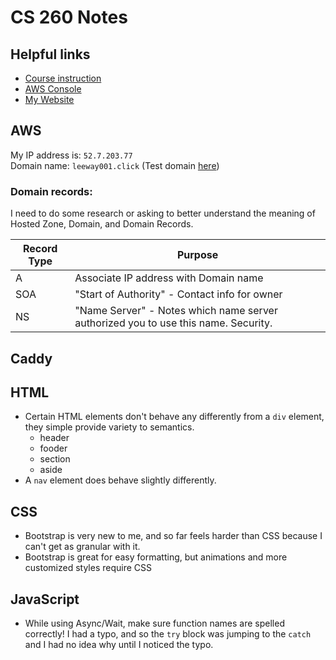 # CS 260 Notes

## Helpful links

- [Course instruction](https://github.com/webprogramming260)
- [AWS Console](https://us-east-2.console.aws.amazon.com/console/home?region=us-east-1#)
- [My Website](http://52.7.203.77)

## AWS

My IP address is: `52.7.203.77`  
Domain name: `leeway001.click` (Test domain [here](https://leeway001.click))

### Domain records:
I need to do some research or asking to better understand the meaning of Hosted Zone, Domain, and Domain Records.

| Record Type | Purpose                                |
|-------------|----------------------------------------|
| A | Associate IP address with Domain name |
| SOA | "Start of Authority" - Contact info for owner |
| NS | "Name Server" - Notes which name server authorized you to use this name. Security. |

## Caddy

## HTML
- Certain HTML elements don't behave any differently from a `div` element, they simple provide variety to semantics.
  - header
  - fooder
  - section
  - aside
- A `nav` element does behave slightly differently.

## CSS
- Bootstrap is very new to me, and so far feels harder than CSS because I can't get as granular with it.
- Bootstrap is great for easy formatting, but animations and more customized styles require CSS

## JavaScript
- While using Async/Wait, make sure function names are spelled correctly! I had a typo, and so the `try` block was jumping to the `catch` and I had no idea why until I noticed the typo.